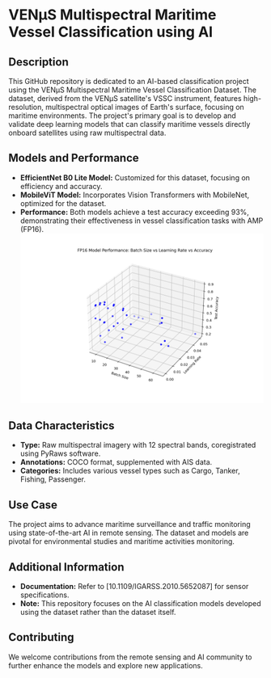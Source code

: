 # VENµS Multispectral Maritime Vessel Classification using AI

## Description
This GitHub repository is dedicated to an AI-based classification project using the VENµS Multispectral Maritime Vessel Classification Dataset. The dataset, derived from the VENµS satellite's VSSC instrument, features high-resolution, multispectral optical images of Earth's surface, focusing on maritime environments. The project's primary goal is to develop and validate deep learning models that can classify maritime vessels directly onboard satellites using raw multispectral data.

## Models and Performance
- **EfficientNet B0 Lite Model:** Customized for this dataset, focusing on efficiency and accuracy.
- **MobileViT Model:** Incorporates Vision Transformers with MobileNet, optimized for the dataset.
- **Performance:** Both models achieve a test accuracy exceeding 93%, demonstrating their effectiveness in vessel classification tasks with AMP (FP16).
![Grafo](3d_performance.png)

## Data Characteristics
- **Type:** Raw multispectral imagery with 12 spectral bands, coregistrated using PyRaws software.
- **Annotations:** COCO format, supplemented with AIS data.
- **Categories:** Includes various vessel types such as Cargo, Tanker, Fishing, Passenger.

## Use Case
The project aims to advance maritime surveillance and traffic monitoring using state-of-the-art AI in remote sensing. The dataset and models are pivotal for environmental studies and maritime activities monitoring.

## Additional Information
- **Documentation:** Refer to [10.1109/IGARSS.2010.5652087] for sensor specifications.
- **Note:** This repository focuses on the AI classification models developed using the dataset rather than the dataset itself.

## Contributing
We welcome contributions from the remote sensing and AI community to further enhance the models and explore new applications.
